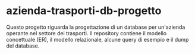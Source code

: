 # azienda-trasporti-db-progetto
Questo progetto riguarda la progettazione di un database per un'azienda operante nel settore dei trasporti. Il repository contiene il modello concettuale (ER), il modello relazionale, alcune query di esempio e il dump del database.
